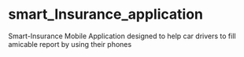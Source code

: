 # smart_Insurance_application
Smart-Insurance Mobile Application designed to help car drivers to fill amicable report by using their phones
